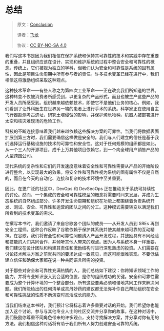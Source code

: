 # 总结

> 原文：[Conclusion](https://google.github.io/building-secure-and-reliable-systems/raw/ch22.html)
> 
> 译者：[飞龙](https://github.com/wizardforcel)
> 
> 协议：[CC BY-NC-SA 4.0](https://creativecommons.org/licenses/by-nc-sa/4.0/)


我们写这本书是因为我们相信在保护系统和保持其可靠性的技术和实践中存在重要的重叠，并且组织应该在设计、实现和维护系统的过程中整合安全和可靠性的概念。传统上，它们被视为独立的学科，但我们认为安全和可靠性是系统的固有属性，因此是项目生命周期中所有参与者的责任。许多技术变革已经在进行中，我们相信这将激励组织采取这种观点。

这种技术革命——有些人称之为第四次工业革命——正在改变我们所知道的世界。这种转变不仅被消费者所感受到，以更复杂的产品形式，而且也被生产这些产品的开发人员所感受到。组织越来越依赖技术，即使它不是他们业务的核心。例如，我们看到了让外科医生在世界另一端的患者上进行手术的系统。科学家正在使用自主飞行器勘测考古遗址，研究土壤侵蚀的影响，并保护濒危物种。机器人被部署进行太空和核灾难现场的危险工作。

科技的不断连接意味着我们越来越依赖这些解决方案的可靠性。当我们将数据表面扩展到第三方时，我们需要确信这样做是安全的。我们与人们建立的信任是基于我们选择运行基础设施的技术的可靠性和安全性。这对于任何规模的组织都是如此，从一个三人的开源项目，成千上万其他项目依赖它，到一个向全球用户销售产品的大型跨国公司。

现代系统的复杂性和它们的开发速度意味着安全性和可靠性需要从产品的开始阶段进行整合，以实现最大的效果。将安全性和可靠性视为系统的固有属性不仅是自然的，而且在今天的自动化、连接和复杂的技术环境中至关重要。

因此，在更广泛的社区中，DevOps 和 DevSecOps 正在推动关于系统可持续性的讨论。然而，一个集成的安全和可靠性模型的概念将需要时间来发展，并成为生态系统的自然组成部分。许多开发生命周期和组织在功能上都围绕着负责系统开发、测试、安全、可靠性和运营的团队之间的分工。这种模式需要转变以满足我们所看到的技术变革的需求。

在撰写本书时，我们邀请了来自谷歌各个团队的成员——从开发人员到 SREs 再到安全工程师。这种合作反映了谷歌依赖于保护其系统并使其越来越可靠的互动精神。在谷歌，我们将安全性和可靠性问题纳入产品开发过程，并鼓励具有不同经验和技能的人们共同合作，并倾听其他人带来的观点。因为人与系统本身一样重要，我们建议在设计团队和构建其责任和激励结构时进行深思熟虑的投资。人们需要在讨论技术解决方案之前就共同的要求达成一致意见，而这可能很难实现。不要低估建立信任和确保大家都在说一种共同语言所需的投资。

对于那些对安全和可靠性充满热情的人，我们总结如下建议：你跨知识领域工作的能力，并将专业知识嵌入到合适的位置，是你的组织成功的关键。安全和可靠性需要成为整个计算环境的一个整合部分。所有这些要素必须和谐地共同工作来解决问题。我们所能给出的任何清单或灵丹妙药的建议都无法弥补你自己帮助组织在安全和可靠性挑战的性质不断演变时灵活成长的能力。

当我们结束这本书时，我们预计它将标志着许多重要对话的开始。我们希望你也能加入这个讨论，参与与其他专业人士的社区交流并分享你的故事。在这种对话中，我们鼓励你尊重不同角色带来的许多观点，支持寻找解决方案，并分享对你有用的方法。我们相信这种对话将有助于我们所有人努力创建安全可靠的系统。
